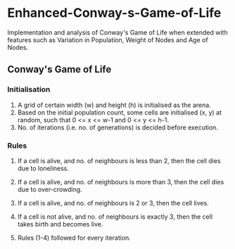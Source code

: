 # Enhanced-Conway-s-Game-of-Life
Implementation and analysis of Conway's Game of Life when extended with features such as Variation in Population, Weight of Nodes and Age of Nodes.

## Conway's Game of Life
### Initialisation
1. A grid of certain width (w) and height (h) is initialised as the arena.
2. Based on the initial population count, some cells are initialised (x, y) at random, such that 0 <= x <= w-1 and 0 <= y <= h-1.
3. No. of iterations (i.e. no. of generations) is decided before execution.

### Rules
1. If a cell is alive, and no. of neighbours is less than 2, then the cell dies due to loneliness.
2. If a cell is alive, and no. of neighbours is more than 3, then the cell dies due to over-crowding.
3. If a cell is alive, and no. of neighbours is 2 or 3, then the cell lives.
4. If a cell is not alive, and no. of neighbours is exactly 3, then the cell takes birth and becomes live.

5. Rules (1-4) followed for every iteration.
